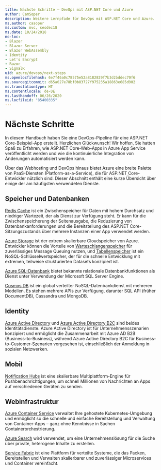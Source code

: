 ```yaml
---
title: Nächste Schritte – DevOps mit ASP.NET Core und Azure
author: CamSoper
description: Weitere Lernpfade für DevOps mit ASP.NET Core und Azure.
ms.author: casoper
ms.custom: mvc, seodec18
ms.date: 10/24/2018
no-loc:
- Blazor
- Blazor Server
- Blazor WebAssembly
- Identity
- Let's Encrypt
- Razor
- SignalR
uid: azure/devops/next-steps
ms.openlocfilehash: 6e7f46a0c78575e52a8182829f7b3d2bddec70f6
ms.sourcegitcommit: d65a027e78bf0b83727f975235a18863e685d902
ms.translationtype: HT
ms.contentlocale: de-DE
ms.lasthandoff: 06/26/2020
ms.locfileid: "85400335"
---
```

# <a name="next-steps"></a>Nächste Schritte

In diesem Handbuch haben Sie eine DevOps-Pipeline für eine ASP.NET Core-Beispiel-App erstellt. Herzlichen Glückwunsch! Wir hoffen, Sie hatten Spaß zu Erfahren, wie ASP.NET Core-Web-Apps in Azure App Service veröffentlicht werden und wie die kontinuierliche Integration von Änderungen automatisiert werden kann.

Über das Webhosting und DevOps hinaus bietet Azure eine breite Palette von PaaS-Diensten (Platform-as-a-Service), die für ASP.NET Core-Entwickler nützlich sind. Dieser Abschnitt enthält eine kurze Übersicht über einige der am häufigsten verwendeten Dienste.

## <a name="storage-and-databases"></a>Speicher und Datenbanken

[Redis Cache](/azure/redis-cache/) ist ein Zwischenspeicher für Daten mit hohem Durchsatz und niedriger Wartezeit, der als Dienst zur Verfügung steht. Er kann für die Zwischenspeicherung der Seitenausgabe, die Reduzierung von Datenbankanforderungen und die Bereitstellung des ASP.NET Core-Sitzungszustands über mehrere Instanzen einer App verwendet werden.

[Azure Storage](/azure/storage/) ist der extrem skalierbare Cloudspeicher von Azure. Entwickler können die Vorteile von [Warteschlangenspeicher](/azure/storage/queues/storage-queues-introduction) für zuverlässiges Message Queuing nutzen, und [Tabellenspeicher](/azure/storage/tables/table-storage-overview) ist ein NoSQL-Schlüsselwertspeicher, der für die schnelle Entwicklung mit extremen, teilweise strukturierten Datasets konzipiert ist.

[Azure SQL-Datenbank](/azure/sql-database/) bietet bekannte relationale Datenbankfunktionen als Dienst unter Verwendung der Microsoft SQL Server Engine.

[Cosmos DB](/azure/cosmos-db/) ist ein global verteilter NoSQL-Datenbankdienst mit mehreren Modellen. Es stehen mehrere APIs zur Verfügung, darunter SQL API (früher DocumentDB), Cassandra und MongoDB.

## Identity

[Azure Active Directory](/azure/active-directory/) und [Azure Active Directory B2C](/azure/active-directory-b2c/) sind beides Identitätsdienste. Azure Active Directory ist für Unternehmensszenarien konzipiert und ermöglicht die Zusammenarbeit mit Azure AD B2B (Business-to-Business), während Azure Active Directory B2C für Business-to-Customer-Szenarien vorgesehen ist, einschließlich der Anmeldung in sozialen Netzwerken.

## <a name="mobile"></a>Mobil

[Notification Hubs](/azure/notification-hubs/) ist eine skalierbare Multiplattform-Engine für Pushbenachrichtigungen, um schnell Millionen von Nachrichten an Apps auf verschiedenen Geräten zu senden.

## <a name="web-infrastructure"></a>Webinfrastruktur

[Azure Container Service](/azure/aks/) verwaltet Ihre gehostete Kubernetes-Umgebung und ermöglicht so die schnelle und einfache Bereitstellung und Verwaltung von Container-Apps – ganz ohne Kenntnisse in Sachen Containerorchestrierung.

[Azure Search](/azure/search/) wird verwendet, um eine Unternehmenslösung für die Suche über private, heterogene Inhalte zu erstellen.

[Service Fabric](/azure/service-fabric/) ist eine Plattform für verteilte Systeme, die das Packen, Bereitstellen und Verwalten skalierbarer und zuverlässiger Microservices und Container vereinfacht.
